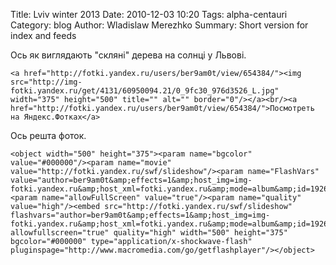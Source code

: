 Title: Lviv winter 2013
Date: 2010-12-03 10:20
Tags: alpha-centauri
Category: blog
Author: Wladislaw Merezhko
Summary: Short version for index and feeds

Ось як виглядають "скляні" дерева на солнці у Львові.

    <a href="http://fotki.yandex.ru/users/ber9am0t/view/654384/"><img src="http://img-fotki.yandex.ru/get/4131/60950094.21/0_9fc30_976d3526_L.jpg" width="375" height="500" title="" alt="" border="0"/></a><br/><a href="http://fotki.yandex.ru/users/ber9am0t/view/654384/">Посмотреть на Яндекс.Фотках</a>

Ось решта фоток.

    <object width="500" height="375"><param name="bgcolor" value="#000000"/><param name="movie" value="http://fotki.yandex.ru/swf/slideshow"/><param name="FlashVars" value="author=ber9am0t&amp;effects=1&amp;host_img=img-fotki.yandex.ru&amp;host_xml=fotki.yandex.ru&amp;mode=album&amp;id=192691"/><param name="allowFullScreen" value="true"/><param name="quality" value="high"/><embed src="http://fotki.yandex.ru/swf/slideshow" flashvars="author=ber9am0t&amp;effects=1&amp;host_img=img-fotki.yandex.ru&amp;host_xml=fotki.yandex.ru&amp;mode=album&amp;id=192691" allowfullscreen="true" quality="high" width="500" height="375" bgcolor="#000000" type="application/x-shockwave-flash" pluginspage="http://www.macromedia.com/go/getflashplayer"/></object>